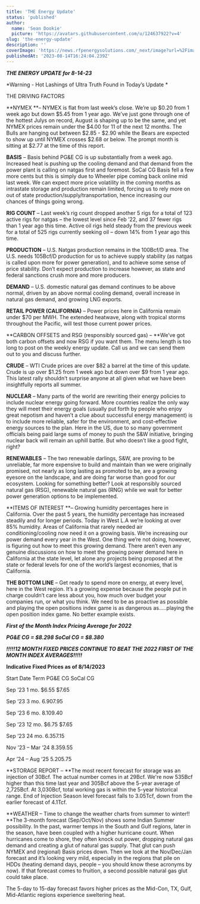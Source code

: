 ```yaml
---
title: 'THE Energy Update'
status: 'published'
author:
  name: 'Sean Dookie'
  picture: 'https://avatars.githubusercontent.com/u/124637922?v=4'
slug: 'the-energy-update'
description: ''
coverImage: 'https://news.rfpenergysolutions.com/_next/image?url=%2Fimages%2Frfp-brand-Q2OT.png&w=750&q=75'
publishedAt: '2023-08-14T16:24:04.239Z'
---
```


***THE ENERGY UPDATE for 8-14-23***

*Warning - Hot Lashings of Ultra Truth Found in Today’s Update *

THE DRIVING FACTORS

\*\*NYMEX \*\*– NYMEX is flat from last week’s close. We’re up $0.20 from 1 week ago but down $5.45 from 1 year ago. We’ve just gone through one of the hottest Julys on record, August is shaping up to be the same, and yet NYMEX prices remain under the $4.00 for 11 of the next 12 months. The Bulls are hanging out between $2.85 - $2.90 while the Bears are expected to show up until NYMEX crosses $2.68 or below. The prompt month is sitting at $2.77 at the time of this report.

**BASIS** – Basis behind PG&E CG is up substantially from a week ago. Increased heat is pushing up the cooling demand and that demand from the power plant is calling on natgas first and foremost. SoCal CG Basis fell a few more cents but this is simply due to Wheeler pipe coming back online mid last week. We can expect more price volatility in the coming months as intrastate storage and production remain limited, forcing us to rely more on out of state production/supply/transportation, hence increasing our chances of things going wrong.

**RIG COUNT** – Last week’s rig count dropped another 5 rigs for a total of 123 active rigs for natgas – the lowest level since Feb ’22, and 37 fewer rigs than 1 year ago this time. Active oil rigs held steady from the previous week for a total of 525 rigs currently seeking oil – down 14% from 1 year ago this time.

**PRODUCTION** – U.S. Natgas production remains in the 100Bcf/D area. The U.S. needs 105Bcf/D production for us to achieve supply stability (as natgas is called upon more for power generation), and to achieve some sense of price stability. Don’t expect production to increase however, as state and federal sanctions crush more and more producers.

**DEMAND** – U.S. domestic natural gas demand continues to be above normal, driven by an above normal cooling demand, overall increase in natural gas demand, and growing LNG exports.

**RETAIL POWER (CALIFORNIA)** – Power prices here in California remain under $70 per MWH. The extended heatwave, along with tropical storms throughout the Pacific, will test those current power prices.

\*\*CARBON OFFSETS and RSG (responsibly sourced gas) – \*\*We’ve got both carbon offsets and now RSG if you want them. The menu length is too long to post on the weekly energy update. Call us and we can send them out to you and discuss further.

**CRUDE** – WTI Crude prices are over $82 a barrel at the time of this update. Crude is up over $1.25 from 1 week ago but down over $9 from 1 year ago. This latest rally shouldn’t surprise anyone at all given what we have been insightfully reports all summer.

**NUCLEAR** – Many parts of the world are rewriting their energy policies to include nuclear energy going forward. More countries realize the only way they will meet their energy goals (usually put forth by people who enjoy great nepotism and haven’t a clue about successful energy management) is to include more reliable, safer for the environment, and cost-effective energy sources to the plan. Here in the US, due to so many government officials being paid large sums of money to push the S&W initiative, bringing nuclear back will remain an uphill battle. But who doesn’t like a good fight, right?

**RENEWABLES** – The two renewable darlings, S&W, are proving to be unreliable, far more expensive to build and maintain than we were originally promised, not nearly as long lasting as promoted to be, are a growing eyesore on the landscape, and are doing far worse than good for our ecosystem. Looking for something better? Look at responsibly sourced natural gas (RSG), renewable natural gas (RNG) while we wait for better power generation options to be implemented.

\*\*ITEMS OF INTEREST \*\*– Growing humidity percentages here in California. Over the past 5 years, the humidity percentage has increased steadily and for longer periods. Today in West L.A we’re looking at over 85% humidity. Areas of California that rarely needed air conditioning/cooling now need it on a growing basis. We’re increasing our power demand every year in the West. One thing we’re not doing, however, is figuring out how to meet this growing demand. There aren’t even any genuine discussions on how to meet the growing power demand here in California at the state level, let alone any projects being proposed at the state or federal levels for one of the world’s largest economies, that is California.

**THE BOTTOM LINE** – Get ready to spend more on energy, at every level, here in the West region. It’s a growing expense because the people put in charge couldn’t care less about you, how much over budget your companies run, or what you think. We need to be as proactive as possible and playing the open positions index game is as dangerous as…..playing the open position index game. No better example exists.

***First of the Month Index Pricing Average for 2022***

***PG&E CG = $8.298 SoCal CG = $8.380***

***!!!!!12 MONTH FIXED PRICES CONTINUE TO BEAT THE 2022 FIRST OF THE MONTH INDEX AVERAGES!!!!!***

**Indicative Fixed Prices as of 8/14/2023**

Start Date Term PG&E CG SoCal CG

Sep ’23 1 mo. $6.55 $7.65

Sep ’23 3 mo. $6.90 $7.95

Sep ‘23 6 mo. $8.10 $9.40

Sep ’23 12 mo. $6.75 $7.65

Sep ’23 24 mo. $6.35 $7.15

Nov ’23 – Mar ‘24 $8.35 $9.55

Apr ’24 – Aug ‘25 $5.20 $5.75

\*\*STORAGE REPORT – \*\*The most recent forecast for storage was an injection of 30Bcf. The actual number comes in at 29Bcf. We're now 535Bcf higher than this time last year and 305Bcf above the 5-year average of 2,725Bcf. At 3,030Bcf, total working gas is within the 5-year historical range. End of Injection Season level forecast falls to 3.05Tcf, down from the earlier forecast of 4.1Tcf.

\*\*WEATHER – Time to change the weather charts from summer to winter!! \*\*The 3-month forecast (Sep/Oct/Nov) shows some Indian Summer possibility. In the past, warmer temps in the South and Gulf regions, later in the season, have been coupled with a higher hurricane count. When hurricanes come to shore, they often knock out power, dropping natural gas demand and creating a glut of natural gas supply. That glut can push NYMEX and (regional) Basis prices down. Then we look at the Nov/Dec/Jan forecast and it’s looking very mild, especially in the regions that pile on HDDs (heating demand days, people – you should know these acronyms by now). If that forecast comes to fruition, a second possible natural gas glut could take place.

The 5-day to 15-day forecast favors higher prices as the Mid-Con, TX, Gulf, Mid-Atlantic regions experience sweltering heat.

